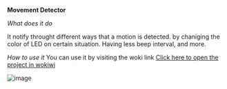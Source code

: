 **Movement Detector** 



*What does it do* 

It notify throught different ways  that  a motion is detected.
by chaniging the color of LED on certain situation. Having less beep interval, and more.

*How to use it* 
You can use it by visiting the woki link [Click here to open the project in wokiwi](https://wokwi.com/projects/404962547072467969)

![image](https://github.com/user-attachments/assets/10204a6f-d00c-4ef7-a6b3-2ca4104e517c)
